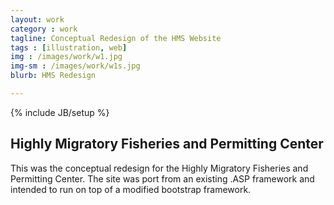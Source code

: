 ```yaml
---
layout: work
category : work
tagline: Conceptual Redesign of the HMS Website
tags : [illustration, web]
img : /images/work/w1.jpg
img-sm : /images/work/w1s.jpg
blurb: HMS Redesign

---
```

{% include JB/setup %}
## Highly Migratory Fisheries and Permitting Center
This was the conceptual redesign for the Highly Migratory Fisheries and Permitting Center.  The site was port from an existing .ASP framework and intended to run on top of a modified bootstrap framework.

